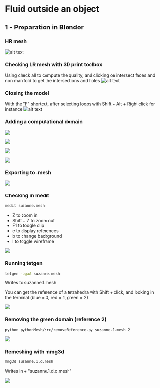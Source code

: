 # Fluid outside an object

## 1 - Preparation in Blender

### HR mesh
![alt text](https://user-images.githubusercontent.com/11873158/28868549-15f6c2ba-777a-11e7-8473-676d720e807d.png)

### Checking LR mesh with 3D print toolbox
Using check all to compute the quality, and clicking on intersect faces and non manifold to get the intersections and holes
![alt text](https://user-images.githubusercontent.com/11873158/28868590-3b803cb4-777a-11e7-82bd-52b6e47a1cfa.png)

### Closing the model
With the "F" shortcut, after selecting loops with Shift + Alt + Right click for instance
![alt text](https://user-images.githubusercontent.com/11873158/28868654-6c84d568-777a-11e7-9585-9dac566a355d.png)

### Adding a computational domain
![](https://user-images.githubusercontent.com/11873158/28868916-3e62e2aa-777b-11e7-90d1-59abb773cdd5.png)

![](https://user-images.githubusercontent.com/11873158/28868913-3e600cce-777b-11e7-8af3-4d16e69b1dcd.png)

![](https://user-images.githubusercontent.com/11873158/28868914-3e601e3a-777b-11e7-9b24-413740aced98.png)

![](https://user-images.githubusercontent.com/11873158/28868917-3e64e474-777b-11e7-914c-619f34bb0de9.png)

### Exporting to .mesh
![](https://user-images.githubusercontent.com/11873158/28868915-3e622798-777b-11e7-95c5-4ac5f44fc888.png)

### Checking in medit
```bash
medit suzanne.mesh
```
* Z to zoom in
* Shift + Z to zoom out
* F1 to toogle clip
* e to display references
* b to change background
* l to toggle wireframe

![](https://user-images.githubusercontent.com/11873158/28868918-3e66b04c-777b-11e7-998c-aebbea30a944.png)

### Running tetgen
```bash
tetgen -pgaA suzanne.mesh
```
Writes to suzanne.1.mesh

You can get the reference of a tetrahedra with Shift + click, and looking in the terminal (blue = 0, red = 1, green = 2)

![](https://user-images.githubusercontent.com/11873158/28868919-3e74e086-777b-11e7-9af6-a322cefa9bf2.png)

### Removing the green domain (reference 2)
```bash
python pythonMesh/src/removeReference.py suzanne.1.mesh 2
```
![](https://user-images.githubusercontent.com/11873158/28868920-3e75b57e-777b-11e7-847e-91c7231b6792.png)

### Remeshing with mmg3d
```bash
mmg3d suzanne.1.d.mesh
```
Writes in + "suzanne.1.d.o.mesh"

![](https://user-images.githubusercontent.com/11873158/28868921-3e7a200a-777b-11e7-92f1-d8acd68a559e.png)
